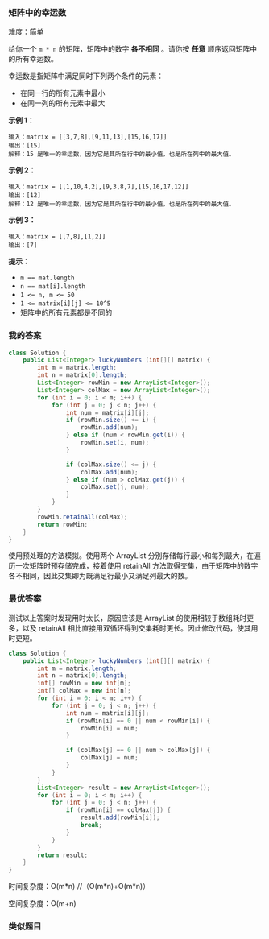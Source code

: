 ### 矩阵中的幸运数

难度：简单



给你一个 `m * n` 的矩阵，矩阵中的数字 **各不相同** 。请你按 **任意** 顺序返回矩阵中的所有幸运数。

幸运数是指矩阵中满足同时下列两个条件的元素：

- 在同一行的所有元素中最小
- 在同一列的所有元素中最大

 

**示例 1：**

```
输入：matrix = [[3,7,8],[9,11,13],[15,16,17]]
输出：[15]
解释：15 是唯一的幸运数，因为它是其所在行中的最小值，也是所在列中的最大值。
```

**示例 2：**

```
输入：matrix = [[1,10,4,2],[9,3,8,7],[15,16,17,12]]
输出：[12]
解释：12 是唯一的幸运数，因为它是其所在行中的最小值，也是所在列中的最大值。
```

**示例 3：**

```
输入：matrix = [[7,8],[1,2]]
输出：[7]
```

 

**提示：**

- `m == mat.length`
- `n == mat[i].length`
- `1 <= n, m <= 50`
- `1 <= matrix[i][j] <= 10^5`
- 矩阵中的所有元素都是不同的





### 我的答案

```java
class Solution {
    public List<Integer> luckyNumbers (int[][] matrix) {
        int m = matrix.length;
        int n = matrix[0].length;
        List<Integer> rowMin = new ArrayList<Integer>();
        List<Integer> colMax = new ArrayList<Integer>();
        for (int i = 0; i < m; i++) {
            for (int j = 0; j < n; j++) {
                int num = matrix[i][j];
                if (rowMin.size() <= i) {
                    rowMin.add(num);
                } else if (num < rowMin.get(i)) {
                    rowMin.set(i, num);
                }

                if (colMax.size() <= j) {
                    colMax.add(num);
                } else if (num > colMax.get(j)) {
                    colMax.set(j, num);
                }
            }
        }
        rowMin.retainAll(colMax);
        return rowMin;
    }
}
```

使用预处理的方法模拟。使用两个 ArrayList 分别存储每行最小和每列最大，在遍历一次矩阵时预存储完成，接着使用 retainAll 方法取得交集，由于矩阵中的数字各不相同，因此交集即为既满足行最小又满足列最大的数。





### 最优答案

测试以上答案时发现用时太长，原因应该是 ArrayList 的使用相较于数组耗时更多，以及 retainAll 相比直接用双循环得到交集耗时更长。因此修改代码，使其用时更短。

```java
class Solution {
    public List<Integer> luckyNumbers (int[][] matrix) {
        int m = matrix.length;
        int n = matrix[0].length;
        int[] rowMin = new int[m];
        int[] colMax = new int[n];
        for (int i = 0; i < m; i++) {
            for (int j = 0; j < n; j++) {
                int num = matrix[i][j];
                if (rowMin[i] == 0 || num < rowMin[i]) {
                    rowMin[i] = num;
                }

                if (colMax[j] == 0 || num > colMax[j]) {
                    colMax[j] = num;
                }
            }
        }
        List<Integer> result = new ArrayList<Integer>();
        for (int i = 0; i < m; i++) {
            for (int j = 0; j < n; j++) {
                if (rowMin[i] == colMax[j]) {
                    result.add(rowMin[i]);
                    break;
                }
            }
        }
        return result;
    }
}
```



时间复杂度：O(m*n)    //（O(m\*n)+O(m\*n)）

空间复杂度：O(m+n)





### 类似题目


